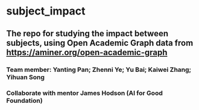 # subject_impact
## The repo for studying the impact between subjects, using Open Academic Graph data from https://aminer.org/open-academic-graph
### Team member: Yanting Pan; Zhenni Ye; Yu Bai; Kaiwei Zhang; Yihuan Song
### Collaborate with mentor James Hodson (AI for Good Foundation)
